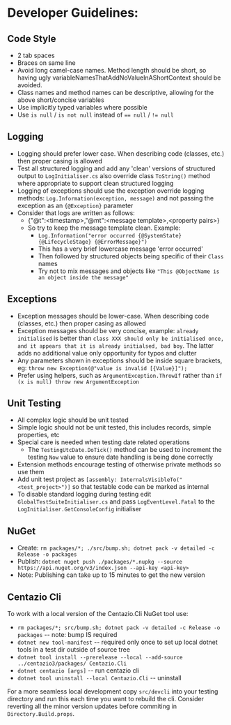 # Developer Guidelines:

## Code Style 
- 2 tab spaces
- Braces on same line
- Avoid long camel-case names.  Method length should be short, so having ugly variableNamesThatAddNoValueInAShortContext 
    should be avoided. 
- Class names and method names can be descriptive, allowing for the above short/concise variables
- Use implicitly typed variables where possible
- Use `is null` / `is not null` instead of `== null` / `!= null`

## Logging
- Logging should prefer lower case.  When describing code (classes, etc.) then proper casing is allowed
- Test all structured logging and add any 'clean' versions of structured output to `LogInitialiser.cs` also override
    class `ToString()` method where appropriate to support clean structured logging
- Logging of exceptions should use the exception override logging methods: `Log.Information(exception, message)` and
    not passing the exception as an `{@Exception}` parameter
- Consider that logs are written as follows:
  - {"@t":\<timestamp>,"@mt":\<message template>,\<property pairs>}
  - So try to keep the message template clean.  Example:
    - `Log.Information("error occurred {@SystemState} {@LifecycleStage} {@ErrorMessage}")`
    - This has a very brief lowercase message 'error occurred'
    - Then followed by structured objects being specific of their `Class` names
    - Try not to mix messages and objects like `"This @ObjectName is an object inside the message"`

## Exceptions
- Exception messages should be lower-case.  When describing code (classes, etc.) then proper casing as allowed
- Exception messages should be very concise, example: `already initialised` is better than `class XXX should only be
    initialised once, and it appears that it is already initialsed, bad boy`.  The latter adds no additional value
    only opportunity for typos and clutter
- Any parameters shown in exceptions should be inside square brackets, eg: `throw new Exception(@"value is invalid [{Value}]");`
- Prefer using helpers, such as `ArgumentException.ThrowIf` rather than `if (x is null) throw new ArgumentException`

## Unit Testing
- All complex logic should be unit tested
- Simple logic should not be unit tested, this includes records, simple properties, etc
- Special care is needed when testing date related operations
  - The `TestingUtcDate.DoTick()` method can be used to increment the testing `Now` value to ensure date handling
  is being done correctly
- Extension methods encourage testing of otherwise private methods so use them
- Add unit test project as `[assembly: InternalsVisibleTo("<test_project>")]` so that testable code can be marked as 
  internal
- To disable standard logging during testing edit `GlobalTestSuiteInitialiser.cs` and pass `LogEventLevel.Fatal`
    to the `LogInitialiser.GetConsoleConfig` initialiser

## NuGet
- Create: `rm packages/*; ./src/bump.sh; dotnet pack -v detailed -c Release -o packages`
- Publish: `dotnet nuget push ./packages/*.nupkg --source https://api.nuget.org/v3/index.json --api-key <api-key>`
- Note: Publishing can take up to 15 minutes to get the new version

## Centazio Cli
To work with a local version of the Centazio.Cli NuGet tool use:
- `rm packages/*; src/bump.sh; dotnet pack -v detailed -c Release -o packages` -- note: bump IS required
- `dotnet new tool-manifest`  -- required only once to set up local dotnet tools in a test dir outside of source tree 
- `dotnet tool install --prerelease --local --add-source ../centazio3/packages/ Centazio.Cli`
- `dotnet centazio [args]` -- run centazio cli
- `dotnet tool uninstall --local Centazio.Cli` -- uninstall

For a more seamless local development copy `src/devcli` into your testing directory and run this each time you want to
rebuild the cli. Consider reverting all the minor version updates before commiting in `Directory.Build.props`.